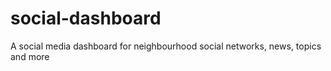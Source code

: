 # social-dashboard
A social media dashboard for neighbourhood social networks, news, topics and more
